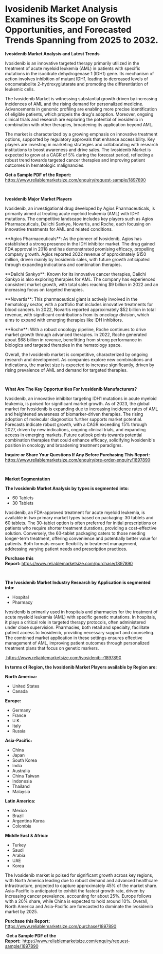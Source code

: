 <p><h1>Ivosidenib Market Analysis Examines its Scope on Growth Opportunities, and Forecasted Trends Spanning from 2025 to 2032.</h1></p><p><strong>Ivosidenib Market Analysis and Latest Trends</strong></p>
<p><p>Ivosidenib is an innovative targeted therapy primarily utilized in the treatment of acute myeloid leukemia (AML) in patients with specific mutations in the isocitrate dehydrogenase 1 (IDH1) gene. Its mechanism of action involves inhibition of mutant IDH1, leading to decreased levels of oncometabolite 2-hydroxyglutarate and promoting the differentiation of leukemic cells.</p><p>The Ivosidenib Market is witnessing substantial growth driven by increasing incidences of AML and the rising demand for personalized medicine. Advancements in genomic profiling are enabling more precise identification of eligible patients, which propels the drug's adoption. Moreover, ongoing clinical trials and research are exploring the potential of ivosidenib in combination with other therapies, broadening its application beyond AML.</p><p>The market is characterized by a growing emphasis on innovative treatment options, supported by regulatory approvals that enhance accessibility. Key players are investing in marketing strategies and collaborating with research institutions to boost awareness and drive sales. The Ivosidenib Market is expected to grow at a CAGR of 5% during the forecast period, reflecting a robust trend towards targeted cancer therapies and improving patient outcomes in hematologic malignancies.</p></p>
<p><strong>Get a Sample PDF of the Report:&nbsp;</strong> <a href="https://www.reliablemarketsize.com/enquiry/request-sample/1897890?utm_campaign=3312&utm_medium=2&utm_source=Github&utm_content=ia&utm_term=19042025&utm_id=ivosidenib">https://www.reliablemarketsize.com/enquiry/request-sample/1897890</a></p>
<p>&nbsp;</p>
<p><strong>Ivosidenib Major Market Players</strong></p>
<p><p>Ivosidenib, an investigational drug developed by Agios Pharmaceuticals, is primarily aimed at treating acute myeloid leukemia (AML) with IDH1 mutations. The competitive landscape includes key players such as Agios Pharmaceuticals, Daiichi Sankyo, Novartis, and Roche, each focusing on innovative treatments for AML and related conditions.</p><p>**Agios Pharmaceuticals**: As the pioneer of Ivosidenib, Agios has established a strong presence in the IDH inhibitor market. The drug gained FDA approval in 2018 and has demonstrated promising efficacy, propelling company growth. Agios reported 2022 revenue of approximately $150 million, driven mainly by Ivosidenib sales, with future growth anticipated through expanding indications and combination therapies.</p><p>**Daiichi Sankyo**: Known for its innovative cancer therapies, Daiichi Sankyo is also exploring therapies for AML. The company has experienced consistent market growth, with total sales reaching $9 billion in 2022 and an increasing focus on targeted therapies.</p><p>**Novartis**: This pharmaceutical giant is actively involved in the hematology sector, with a portfolio that includes innovative treatments for blood cancers. In 2022, Novartis reported approximately $52 billion in total revenue, with significant contributions from its oncology division, which aims to expand with emerging therapies like IDH inhibitors.</p><p>**Roche**: With a robust oncology pipeline, Roche continues to drive market growth through advanced therapies. In 2022, Roche generated about $68 billion in revenue, benefitting from strong performance in biologics and targeted therapies in the hematology space.</p><p>Overall, the Ivosidenib market is competitive, characterized by ongoing research and development. As companies explore new combinations and indications, the market size is expected to increase significantly, driven by rising prevalence of AML and demand for targeted therapies.</p></p>
<p>&nbsp;</p>
<p><strong>What Are The Key Opportunities For Ivosidenib Manufacturers?</strong></p>
<p><p>Ivosidenib, an innovative inhibitor targeting IDH1 mutations in acute myeloid leukemia, is poised for significant market growth. As of 2023, the global market for Ivosidenib is expanding due to increasing incidence rates of AML and heightened awareness of biomarker-driven therapies. The rising adoption of molecular diagnostics further supports market potential. Forecasts indicate robust growth, with a CAGR exceeding 15% through 2027, driven by new indications, ongoing clinical trials, and expanding access in emerging markets. Future outlook points towards potential combination therapies that could enhance efficacy, solidifying Ivosidenib's position in oncology and broadening treatment paradigms.</p></p>
<p><strong>Inquire or Share Your Questions If Any Before Purchasing This Report:</strong> <a href="https://www.reliablemarketsize.com/enquiry/pre-order-enquiry/1897890?utm_campaign=3312&utm_medium=2&utm_source=Github&utm_content=ia&utm_term=19042025&utm_id=ivosidenib">https://www.reliablemarketsize.com/enquiry/pre-order-enquiry/1897890</a></p>
<p>&nbsp;</p>
<p><strong>Market Segmentation</strong></p>
<p><strong>The Ivosidenib Market Analysis by types is segmented into:</strong></p>
<p><ul><li>60 Tablets</li><li>30 Tablets</li></ul></p>
<p><p>Ivosidenib, an FDA-approved treatment for acute myeloid leukemia, is available in two primary market types based on packaging: 30 tablets and 60 tablets. The 30-tablet option is often preferred for initial prescriptions or patients who require shorter treatment durations, providing a cost-effective solution. Conversely, the 60-tablet packaging caters to those needing longer-term treatment, offering convenience and potentially better value for patients. Both formats ensure flexibility in treatment management, addressing varying patient needs and prescription practices.</p></p>
<p><strong>Purchase this Report:&nbsp;</strong><a href="https://www.reliablemarketsize.com/purchase/1897890?utm_campaign=3312&utm_medium=2&utm_source=Github&utm_content=ia&utm_term=19042025&utm_id=ivosidenib">https://www.reliablemarketsize.com/purchase/1897890</a></p>
<p>&nbsp;</p>
<p><strong>The Ivosidenib Market Industry Research by Application is segmented into:</strong></p>
<p><ul><li>Hospital</li><li>Pharmacy</li></ul></p>
<p><p>Ivosidenib is primarily used in hospitals and pharmacies for the treatment of acute myeloid leukemia (AML) with specific genetic mutations. In hospitals, it plays a critical role in targeted therapy protocols, often administered under close supervision. Pharmacies, both retail and specialty, facilitate patient access to Ivosidenib, providing necessary support and counseling. The combined market application in these settings ensures effective management of AML, improving patient outcomes through personalized treatment plans that focus on genetic markers.</p></p>
<p><a href="https://www.reliablemarketsize.com/ivosidenib-r1897890?utm_campaign=3312&utm_medium=2&utm_source=Github&utm_content=ia&utm_term=19042025&utm_id=ivosidenib">&nbsp;https://www.reliablemarketsize.com/ivosidenib-r1897890</a></p>
<p><strong>In terms of Region, the Ivosidenib Market Players available by Region are:</strong></p>
<p>
    <p> <strong> North America: </strong>
        <ul>
            <li>United States</li>
            <li>Canada</li>
        </ul>
        </p> 
    <p> <strong> Europe: </strong>
        <ul>
            <li>Germany</li>
            <li>France</li>
            <li>U.K.</li>
            <li>Italy</li>
            <li>Russia</li>
        </ul>
        </p> 
    <p> <strong> Asia-Pacific: </strong>
        <ul>
            <li>China</li>
            <li>Japan</li>
            <li>South Korea</li>
            <li>India</li>
            <li>Australia</li>
            <li>China Taiwan</li>
            <li>Indonesia</li>
            <li>Thailand</li>
            <li>Malaysia</li>
        </ul>
        </p> 
    <p> <strong> Latin America: </strong>
        <ul>
            <li>Mexico</li>
            <li>Brazil</li>
            <li>Argentina Korea</li>
            <li>Colombia</li>
        </ul>
        </p> 
    <p> <strong> Middle East & Africa: </strong>
        <ul>
            <li>Turkey</li>
            <li>Saudi</li>
            <li>Arabia</li>
            <li>UAE</li>
            <li>Korea</li>
        </ul>
    </p>
    </p>
<p><p>The Ivosidenib market is poised for significant growth across key regions, with North America leading due to robust demand and advanced healthcare infrastructure, projected to capture approximately 45% of the market share. Asia-Pacific is anticipated to exhibit the fastest growth rate, driven by increasing cancer prevalence, accounting for about 25%. Europe follows with a 20% share, while China is expected to hold around 10%. Overall, North America and Asia-Pacific are forecasted to dominate the Ivosidenib market by 2025.</p></p>
<p><strong>Purchase this Report: </strong><a href="https://www.reliablemarketsize.com/purchase/1897890?utm_campaign=3312&utm_medium=2&utm_source=Github&utm_content=ia&utm_term=19042025&utm_id=ivosidenib">https://www.reliablemarketsize.com/purchase/1897890</a></p>
<p>&nbsp;<strong>Get a Sample PDF of the Report:&nbsp;&nbsp;</strong><a href="https://www.reliablemarketsize.com/enquiry/request-sample/1897890?utm_campaign=3312&utm_medium=2&utm_source=Github&utm_content=ia&utm_term=19042025&utm_id=ivosidenib">https://www.reliablemarketsize.com/enquiry/request-sample/1897890</a></p>
<p><strong></strong></p>
<p><p></p><p></p><p></p></p>